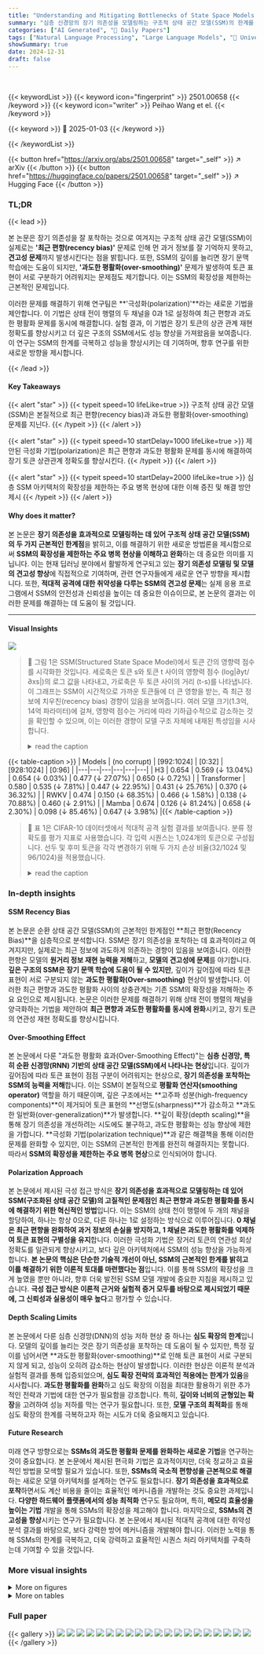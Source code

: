 ```yaml
---
title: "Understanding and Mitigating Bottlenecks of State Space Models through the Lens of Recency and Over-smoothing"
summary: "심층 신경망의 장기 의존성을 모델링하는 구조적 상태 공간 모델(SSM)의 한계를 극복!  최신 연구에서 SSM의 **최근 편향(recency bias)** 및 **과도한 평활화(over-smoothing)** 문제를 규명하고, 이를 해결하는 **극성화 기법(polarization)**을 제시하여 장기 토큰 상관관계 정확도를 높였습니다."
categories: ["AI Generated", "🤗 Daily Papers"]
tags: ["Natural Language Processing", "Large Language Models", "🏢 University of Texas at Austin",]
showSummary: true
date: 2024-12-31
draft: false
---
```


<br>

{{< keywordList >}}
{{< keyword icon="fingerprint" >}} 2501.00658 {{< /keyword >}}
{{< keyword icon="writer" >}} Peihao Wang et el. {{< /keyword >}}
 
{{< keyword >}} 🤗 2025-01-03 {{< /keyword >}}
 
{{< /keywordList >}}

{{< button href="https://arxiv.org/abs/2501.00658" target="_self" >}}
↗ arXiv
{{< /button >}}
{{< button href="https://huggingface.co/papers/2501.00658" target="_self" >}}
↗ Hugging Face
{{< /button >}}




### TL;DR


{{< lead >}}

본 논문은 장기 의존성을 잘 포착하는 것으로 여겨지는 구조적 상태 공간 모델(SSM)이 실제로는 **'최근 편향(recency bias)'** 문제로 인해 먼 과거 정보를 잘 기억하지 못하고, **견고성 문제**까지 발생시킨다는 점을 밝힙니다.  또한, SSM의 깊이를 늘리면 장기 문맥 학습에는 도움이 되지만, **'과도한 평활화(over-smoothing)'** 문제가 발생하여 토큰 표현이 서로 구분하기 어려워지는 문제점도 제기합니다. 이는 SSM의 확장성을 제한하는 근본적인 문제입니다. 



이러한 문제를 해결하기 위해 연구팀은 **'극성화(polarization)'**라는 새로운 기법을 제안합니다. 이 기법은 상태 전이 행렬의 두 채널을 0과 1로 설정하여 최근 편향과 과도한 평활화 문제를 동시에 해결합니다. 실험 결과, 이 기법은 장기 토큰의 상관 관계 재현 정확도를 향상시키고 더 깊은 구조의 SSM에서도 성능 향상을 가져왔음을 보여줍니다.  이 연구는 SSM의 한계를 극복하고 성능을 향상시키는 데 기여하며, 향후 연구를 위한 새로운 방향을 제시합니다.

{{< /lead >}}


#### Key Takeaways

{{< alert "star" >}}
{{< typeit speed=10 lifeLike=true >}} 구조적 상태 공간 모델(SSM)은 본질적으로 최근 편향(recency bias)과 과도한 평활화(over-smoothing) 문제를 지닌다. {{< /typeit >}}
{{< /alert >}}

{{< alert "star" >}}
{{< typeit speed=10 startDelay=1000 lifeLike=true >}} 제안된 극성화 기법(polarization)은 최근 편향과 과도한 평활화 문제를 동시에 해결하여 장기 토큰 상관관계 정확도를 향상시킨다. {{< /typeit >}}
{{< /alert >}}

{{< alert "star" >}}
{{< typeit speed=10 startDelay=2000 lifeLike=true >}} 심층 SSM 아키텍처의 확장성을 제한하는 주요 병목 현상에 대한 이해 증진 및 해결 방안 제시 {{< /typeit >}}
{{< /alert >}}

#### Why does it matter?
본 논문은 **장기 의존성을 효과적으로 모델링하는 데 있어 구조적 상태 공간 모델(SSM)의 두 가지 근본적인 한계점**을 밝히고, 이를 해결하기 위한 새로운 방법론을 제시함으로써 **SSM의 확장성을 제한하는 주요 병목 현상을 이해하고 완화**하는 데 중요한 의미를 지닙니다.  이는 현재 딥러닝 분야에서 활발하게 연구되고 있는 **장기 의존성 모델링 및 모델의 견고성 향상**에 직접적으로 기여하며, 관련 연구자들에게 새로운 연구 방향을 제시합니다. 또한, **적대적 공격에 대한 취약성을 다루는 SSM의 견고성 문제**는 실제 응용 프로그램에서 SSM의 안전성과 신뢰성을 높이는 데 중요한 이슈이므로, 본 논문의 결과는 이러한 문제를 해결하는 데 도움이 될 것입니다.

------
#### Visual Insights



![](https://arxiv.org/html/2501.00658/x1.png)

> 🔼 그림 1은 SSM(Structured State Space Model)에서 토큰 간의 영향력 점수를 시각화한 것입니다.  세로축은 토큰 s와 토큰 t 사이의 영향력 점수 (log|∂yt/∂xs|)의 로그 값을 나타내고, 가로축은 두 토큰 사이의 거리 (t-s)를 나타냅니다.  이 그래프는 SSM이 시간적으로 가까운 토큰들에 더 큰 영향을 받는, 즉 최근 정보에 치우친(recency bias) 경향이 있음을 보여줍니다. 여러 모델 크기(1.3억, 14억 파라미터)에 걸쳐, 영향력 점수는 거리에 따라 기하급수적으로 감소하는 것을 확인할 수 있으며, 이는 이러한 경향이 모델 구조 자체에 내재된 특성임을 시사합니다.
> <details>
> <summary>read the caption</summary>
> Figure 1: Visualization of log influential scores log⁡|∂𝒚t/∂𝒙s|subscript𝒚𝑡subscript𝒙𝑠\log|\partial\bm{y}_{t}/\partial\bm{x}_{s}|roman_log | ∂ bold_italic_y start_POSTSUBSCRIPT italic_t end_POSTSUBSCRIPT / ∂ bold_italic_x start_POSTSUBSCRIPT italic_s end_POSTSUBSCRIPT | versus distance (t−s)𝑡𝑠(t-s)( italic_t - italic_s ).
> </details>





{{< table-caption >}}
| Models | (no corrupt) | [992:1024] | [0:32] | [928:1024] | [0:96] |
|---|---|---|---|---|---| 
| H3 | 0.654 | 0.569 (<span>↓</span> 13.04%) | 0.654 (<span>↓</span> 0.03%) | 0.477 (<span>↓</span> 27.07%) | 0.650 (<span>↓</span> 0.72%) |
| Transformer | 0.580 | 0.535 (<span>↓</span> 7.81%) | 0.447 (<span>↓</span> 22.95%) | 0.431 (<span>↓</span> 25.76%) | 0.370 (<span>↓</span> 36.32%) |
| RWKV | 0.474 | 0.150 (<span>↓</span> 68.35%) | 0.466 (<span>↓</span> 1.58%) | 0.138 (<span>↓</span> 70.88%) | 0.460 (<span>↓</span> 2.91%) |
| Mamba | 0.674 | 0.126 (<span>↓</span> 81.24%) | 0.658 (<span>↓</span> 2.30%) | 0.098 (<span>↓</span> 85.46%) | 0.647 (<span>↓</span> 3.98%) |{{< /table-caption >}}

> 🔼 표 1은 CIFAR-10 데이터셋에서 적대적 공격 실험 결과를 보여줍니다. 분류 정확도를 평가 지표로 사용했습니다. 각 입력 시퀀스는 1,024개의 토큰으로 구성됩니다. 선두 및 후미 토큰을 각각 변경하기 위해 두 가지 손상 비율(32/1024 및 96/1024)을 적용했습니다.
> <details>
> <summary>read the caption</summary>
> Table 1: Results of adversarial attack experiments on the CIFAR-10 dataset, evaluated using classification accuracy. Each input sequence contains 1,024 tokens. Two corruption ratios (32/102432102432/102432 / 1024 and 96/102496102496/102496 / 1024) are applied to perturb the leading and trailing tokens, respectively.
> </details>





### In-depth insights


#### SSM Recency Bias
본 논문은 순환 상태 공간 모델(SSM)의 근본적인 한계점인 **최근 편향(Recency Bias)**을 심층적으로 분석합니다.  SSM은 장기 의존성을 포착하는 데 효과적이라고 여겨지지만, 실제로는 최근 정보에 과도하게 의존하는 경향이 있음을 보여줍니다. 이러한 편향은 모델의 **원거리 정보 재현 능력을 저해**하고, **모델의 견고성에 문제**를 야기합니다.  **깊은 구조의 SSM은 장기 문맥 학습에 도움이 될 수 있지만**, 깊이가 깊어짐에 따라 토큰 표현이 서로 구분되지 않는 **과도한 평활화(Over-smoothing)** 현상이 발생합니다.  이러한 최근 편향과 과도한 평활화 사이의 상충관계는 기존 SSM의 확장성을 저해하는 주요 요인으로 제시됩니다. 논문은 이러한 문제를 해결하기 위해 상태 전이 행렬의 채널을 양극화하는 기법을 제안하여 **최근 편향과 과도한 평활화를 동시에 완화**시키고, 장기 토큰의 연관성 재현 정확도를 향상시킵니다.

#### Over-Smoothing Effect
본 논문에서 다룬 "과도한 평활화 효과(Over-Smoothing Effect)"는 **심층 신경망, 특히 순환 신경망(RNN) 기반의 상태 공간 모델(SSM)에서 나타나는 현상**입니다.  깊이가 깊어짐에 따라 토큰 표현이 점점 구분이 어려워지는 현상으로, **장기 의존성을 포착하는 SSM의 능력을 저해**합니다.  이는 SSM이 본질적으로 **평활화 연산자(smoothing operator)** 역할을 하기 때문이며, 깊은 구조에서는 **고주파 성분(high-frequency components)**이 제거되어 토큰 표현의 **선명도(sharpness)**가 감소하고 **과도한 일반화(over-generalization)**가 발생합니다.  **깊이 확장(depth scaling)**을 통해 장기 의존성을 개선하려는 시도에도 불구하고, 과도한 평활화는 성능 향상에 제한을 가합니다.  **극성화 기법(polarization technique)**과 같은 해결책을 통해 이러한 문제를 완화할 수 있지만, 이는 SSM의 근본적인 한계를 완전히 해결하지는 못합니다. 따라서 **SSM의 확장성을 제한하는 주요 병목 현상**으로 인식되어야 합니다.

#### Polarization Approach
본 논문에서 제시된 극성 접근 방식은 **장기 의존성을 효과적으로 모델링하는 데 있어 SSM(구조화된 상태 공간 모델)의 고질적인 문제점인 최근 편향과 과도한 평활화를 동시에 해결하기 위한 혁신적인 방법**입니다.  이는 SSM의 상태 천이 행렬에 두 개의 채널을 할당하여, 하나는 항상 0으로, 다른 하나는 1로 설정하는 방식으로 이루어집니다.  **0 채널은 최근 편향을 완화하여 과거 정보의 손실을 방지하고, 1 채널은 과도한 평활화를 억제하여 토큰 표현의 구별성을 유지**합니다. 이러한 극성화 기법은 장거리 토큰의 연관성 회상 정확도를 일관되게 향상시키고, 보다 깊은 아키텍처에서 SSM의 성능 향상을 가능하게 합니다.  **본 논문의 핵심은 단순한 기술적 개선이 아닌, SSM의 근본적인 한계를 밝히고 이를 해결하기 위한 이론적 토대를 마련했다는 점**입니다. 이를 통해 SSM의 확장성을 크게 높였을 뿐만 아니라, 향후 더욱 발전된 SSM 모델 개발에 중요한 지침을 제시하고 있습니다.  **극성 접근 방식은 이론적 근거와 실험적 증거 모두를 바탕으로 제시되었기 때문에, 그 신뢰성과 실용성이 매우 높다**고 평가할 수 있습니다.

#### Depth Scaling Limits
본 논문에서 다룬 심층 신경망(DNN)의 성능 저하 현상 중 하나는 **심도 확장의 한계**입니다.  모델의 깊이를 늘리는 것은 장기 의존성을 포착하는 데 도움이 될 수 있지만, 특정 깊이를 넘어서면 **과도한 평활화(over-smoothing)**로 인해 토큰 표현이 서로 구분되지 않게 되고, 성능이 오히려 감소하는 현상이 발생합니다. 이러한 현상은 이론적 분석과 실험적 결과를 통해 입증되었으며, **심도 확장 전략의 효과적인 적용에는 한계가 있음**을 시사합니다.  **과도한 평활화를 완화**하고 심도 확장의 이점을 최대한 활용하기 위한 추가적인 전략과 기법에 대한 연구가 필요함을 강조합니다.  특히, **깊이와 너비의 균형있는 확장**을 고려하여 성능 저하를 막는 연구가 필요합니다.  또한, **모델 구조의 최적화**를 통해 심도 확장의 한계를 극복하고자 하는 시도가 더욱 중요해지고 있습니다.

#### Future Research
미래 연구 방향으로는 **SSMs의 과도한 평활화 문제를 완화하는 새로운 기법**을 연구하는 것이 중요합니다. 본 논문에서 제시된 편극화 기법은 효과적이지만, 더욱 정교하고 효율적인 방법을 모색할 필요가 있습니다. 또한, **SSMs의 국소적 편향성을 근본적으로 해결**하는 새로운 모델 아키텍처를 설계하는 연구도 필요합니다.  **장기 의존성을 효과적으로 포착**하면서도 계산 비용을 줄이는 효율적인 메커니즘을 개발하는 것도 중요한 과제입니다.  **다양한 하드웨어 플랫폼에서의 성능 최적화** 연구도 필요하며, 특히,  **메모리 효율성을 높이는 기법** 개발을 통해 SSMs의 확장성을 제고해야 합니다. 마지막으로, **SSMs의 견고성을 향상**시키는 연구가 필요합니다.  본 논문에서 제시된 적대적 공격에 대한 취약성 분석 결과를 바탕으로, 보다 강력한 방어 메커니즘을 개발해야 합니다.  이러한 노력을 통해 SSMs의 한계를 극복하고, 더욱 강력하고 효율적인 시퀀스 처리 아키텍처를 구축하는데 기여할 수 있을 것입니다.


### More visual insights

<details>
<summary>More on figures
</summary>


![](https://arxiv.org/html/2501.00658/x4.png)

> 🔼 그림 2는 '건초더미 속 바늘 찾기' 벤치마크에서 SSM(Structured State Space Model)과 Transformer의 성능을 비교한 것입니다. 왼쪽 그림은 Mamba-Codestral-7B 모델의 검색 정확도를, 오른쪽 그림은 Mistral-7B 모델의 검색 정확도를 히트맵으로 나타낸 것입니다. 히트맵에서 '전체 문맥 길이'는 문서의 전체 길이를, '바늘 위치'는 검색할 문장이 문맥 내에서 상대적으로 어디에 위치하는지를 나타냅니다. Appendix E.2에서는 보다 자세한 시각화 자료를 제공합니다.
> <details>
> <summary>read the caption</summary>
> Figure 2: Comparison between SSM and Transformer on the “Needle in a Haystack' benchmark. The left figure shows the retrieval accuracy of the Mamba-Codestral-7B model, while the right figure presents the retrieval accuracy of the Mistral-7B model. We present a heatmap where 'full context length' refers to the total length of the document, and 'needle position' denotes the relative position of the statement to be retrieved within the context. See more fine-grained visualization in Appendix E.2.
> </details>



![](https://arxiv.org/html/2501.00658/x5.png)

> 🔼 그림 3은 CIFAR-10 데이터셋에서 대상 공격 실험의 결과를 보여줍니다. (a)와 (b)는 두 가지 다른 공격 비율(25%, 47%)에서의 대상 공격 성공률을 보여줍니다. 성공률이 낮을수록 해당 공격 영역에서 모델의 강건성이 높다는 것을 의미합니다. 그림에서 볼 수 있듯이, SSM 계열 모델은 후행 토큰에 대한 공격에 훨씬 취약하며, 특히 Mamba 모델의 경우 후행 토큰의 일부를 변경하는 것만으로도 분류 정확도가 크게 저하됨을 보여줍니다. 이는 SSM 모델이 최근 정보에 치우친 경향이 있음을 보여주는 강력한 증거입니다.
> <details>
> <summary>read the caption</summary>
> (a) Attack ratio = 256/1024⁢(25.00%)2561024percent25.00256/1024~{}~{}(25.00\%)256 / 1024 ( 25.00 % )
> </details>



![](https://arxiv.org/html/2501.00658/x8.png)

> 🔼 이 그림은 CIFAR-10 데이터셋에서의 표적 공격 실험 결과를 보여줍니다. 그림 (b)는 입력 시퀀스의 480/1024 (약 46.875%)의 토큰을 표적 클래스의 픽셀로 대체했을 때, 각 모델의 성공률을 보여줍니다.  표적 공격은 특정 클래스(예: 말)의 픽셀을 다른 클래스의 이미지에 추가하여 모델이 잘못 분류하도록 유도하는 방식입니다. 그림은 선두 및 후미 토큰에 대한 공격 성공률을 비교하여, SSM(State Space Model) 기반 모델의 취약성을 강조합니다. SSM 모델은 후미 토큰에 대한 공격에 더 취약한 반면, 트랜스포머 모델은 선두 및 후미 토큰에 대해 유사한 수준의 강건성을 보여줍니다. 이는 SSM 모델의 국소적 편향성으로 인해 발생하는 현상입니다.
> <details>
> <summary>read the caption</summary>
> (b) Attack ratio = 480/1024⁢(46.875%)4801024percent46.875480/1024~{}~{}(46.875\%)480 / 1024 ( 46.875 % )
> </details>



![](https://arxiv.org/html/2501.00658/x9.png)

> 🔼 그림 3은 말 이미지를 표적으로 한 CIFAR-10 데이터셋에 대한 표적 공격 실험 결과를 보여줍니다. 그림 (a)와 (b)는 두 가지 다른 공격 비율(공격 픽셀 비율) 하에서의 표적 공격 성공률을 나타냅니다. 성공률이 낮을수록 해당 영역에서 모델의 강건성이 높다는 것을 의미합니다. 즉, 그림은 SSM(Structured State Space Model) 기반 모델이 입력 데이터의 앞부분보다는 뒷부분에 더 취약하다는 것을 보여주는 실험 결과를 시각적으로 보여줍니다. 이는 SSM 모델의 국소적인 편향(locality bias)으로 인해 발생하는 현상임을 시사합니다.
> <details>
> <summary>read the caption</summary>
> Figure 3: Results of target attack experiments on CIFAR-10, where “horse” is the target class. (a) and (b) present target attack success rates under two attack ratios. Lower success rates suggest higher robustness in the corresponding attack regions.
> </details>



![](https://arxiv.org/html/2501.00658/x10.png)

> 🔼 본 그림은 문맥 길이가 증가함에 따라 더 깊은 모델이 점점 더 유리해짐을 실험적으로 보여줍니다. 그러나 특정 깊이를 넘어서면 SSM의 성능이 정체되기 시작하여 결국 감소하는 것을 보여줍니다.  이러한 현상은 모델의 깊이가 증가함에 따라 발생하는 과도한 평활화 현상(over-smoothing) 때문에 발생할 수 있습니다.  깊은 모델은 장기 의존성을 포착하는 데 더 효과적일 수 있지만, 너무 깊어지면 토큰 표현이 구별이 어려워지고 성능이 저하될 수 있습니다.
> <details>
> <summary>read the caption</summary>
> Figure 4: We empirically observe that deeper models become increasingly advantageous as the context length grows. However, beyond a certain depth, the performance of SSMs begins to plateau and eventually declines.
> </details>



![](https://arxiv.org/html/2501.00658/x11.png)

> 🔼 그림 5는 사전 훈련된 Mamba와 Pythia 모델에서 각 계층에 걸쳐 특징의 부드러움(smoothness)을 시각화한 것입니다. 세로축은 토큰 간의 평균 쌍방향 차이를 나타내며, 가로축은 계층의 깊이를 나타냅니다. (a)는 Mamba 또는 어텐션 모듈만을 고려한 믹서 출력(Mixer output), (b)는 다른 모든 구성 요소(예: MLP)를 포함한 블록 출력(Block output)을 보여줍니다.  Mamba의 경우, 입력 토큰의 예리함이 메모리 상태 출력보다 일관되게 높은 것을 알 수 있습니다.  또한, 믹서 출력과 블록 출력 모두 계층이 깊어짐에 따라 예리함이 급격히 감소하는 경향이 있습니다.  반면, 트랜스포머는 특징의 부드러움이 더 느리게 감소합니다.
> <details>
> <summary>read the caption</summary>
> (a) 𝒃tsubscript𝒃𝑡\bm{b}_{t}bold_italic_b start_POSTSUBSCRIPT italic_t end_POSTSUBSCRIPT and 𝒉tsubscript𝒉𝑡\bm{h}_{t}bold_italic_h start_POSTSUBSCRIPT italic_t end_POSTSUBSCRIPT.
> </details>



![](https://arxiv.org/html/2501.00658/x12.png)

> 🔼 그림 5(b)는 Mamba 모델의 믹서(Mixer) 모듈 출력에서 토큰 특징의 평활도(smoothness)를 보여줍니다.  y축은 토큰 간의 평균 쌍별 차이를 나타내며,  x축은 레이어의 깊이를 나타냅니다.  믹서 모듈은 Mamba 모델의 어텐션 메커니즘 부분만을 나타냅니다.  이 그래프는 Mamba 모델의 깊이가 증가함에 따라 토큰 표현의 유사성이 어떻게 증가하는지(즉, 과도한 평활화 현상) 시각적으로 보여줍니다.
> <details>
> <summary>read the caption</summary>
> (b) Mixer output.
> </details>



![](https://arxiv.org/html/2501.00658/x13.png)

> 🔼 그림 5는 사전 훈련된 Mamba 및 Pythia 모델에서 각 계층에 걸쳐 특징의 부드러움을 시각화한 것입니다. y축은 토큰 간 평균 쌍별 차이를 나타내며, 믹서 출력(b)은 Mamba 또는 어텐션 모듈만 고려하고, 블록 출력(c)은 다른 모든 구성 요소(예: MLP)를 포함합니다.  블록 출력은 전체 모델의 출력을 나타내므로, 믹서 출력과 비교하여 모델의 부드러움 변화를 더 정확히 파악할 수 있습니다.  특히, 깊이가 증가함에 따라 특징의 부드러움이 감소하는 현상을 보여줍니다.
> <details>
> <summary>read the caption</summary>
> (c) Block output.
> </details>



![](https://arxiv.org/html/2501.00658/x14.png)

> 🔼 이 그림은 사전 훈련된 Mamba와 Pythia 모델에서 각 계층의 특징 매끄러움을 시각화한 것입니다. y축은 토큰 간의 평균적인 쌍방향 차이를 나타냅니다. (b)의 믹서 출력은 Mamba 또는 어텐션 모듈만을 고려하는 반면, (c)의 블록 출력은 다른 모든 구성 요소(예: MLP)를 포함합니다.  이 그림은 모델의 깊이가 깊어짐에 따라 토큰 표현이 얼마나 유사해지는지(즉, 과도한 평활화 현상)을 보여줍니다.  믹서 출력과 블록 출력을 비교하여 어텐션 메커니즘 자체와 MLP와 같은 다른 구성 요소의 영향을 분리하여 분석합니다.
> <details>
> <summary>read the caption</summary>
> Figure 5: Visualization of feature smoothness across layers in pre-trained Mamba and Pythia. The y-axis represents the average pairwise differences among tokens. Mixer outputs (b) solely consider the Mamba or attention module, while Block outputs (c) include all other components (e.g., MLP).
> </details>



![](https://arxiv.org/html/2501.00658/x17.png)

> 🔼 그림 6은 SSM(Structured State Space Model)의 상태 전이 행렬 A의 최대 고유값(A_max)과 최소 고유값(A_min)의 차이 (A_max - A_min)의 누적 분포를 보여줍니다. 각 구간(bin)의 높이는 (A_max - A_min)이 x축의 해당 값보다 작거나 같은 채널의 비율을 나타냅니다. 이 그림은 SSM에서 과도한 평활화(over-smoothing) 현상을 설명하기 위해 제시되었으며,  대부분의 채널에서 A_max와 A_min의 차이가 0.5보다 작다는 것을 보여줌으로써,  SSM이 동시에 국소 편향(recency bias)과 과도한 평활화 문제를 완화하기 어려움을 시사합니다.
> <details>
> <summary>read the caption</summary>
> Figure 6: Cumulative histogram of (Am⁢a⁢x−Am⁢i⁢n)subscript𝐴𝑚𝑎𝑥subscript𝐴𝑚𝑖𝑛(A_{max}-A_{min})( italic_A start_POSTSUBSCRIPT italic_m italic_a italic_x end_POSTSUBSCRIPT - italic_A start_POSTSUBSCRIPT italic_m italic_i italic_n end_POSTSUBSCRIPT ). The height of each bin represents the cumulative proportion of (Am⁢a⁢x−Am⁢i⁢n)subscript𝐴𝑚𝑎𝑥subscript𝐴𝑚𝑖𝑛(A_{max}-A_{min})( italic_A start_POSTSUBSCRIPT italic_m italic_a italic_x end_POSTSUBSCRIPT - italic_A start_POSTSUBSCRIPT italic_m italic_i italic_n end_POSTSUBSCRIPT ) less than or equal to the corresponding value on the x-axis.
> </details>



</details>




<details>
<summary>More on tables
</summary>


{{< table-caption >}}
| Configurations | # Layers | # KV Pairs |  |  | Avg. |
|---|---|---|---|---|---| 
|  |  | 64 | 128 | 256 |  |
| Default 𝑨t | 2 | 98.38 | 81.81 | 36.00 | 72.06 |
| Default 𝑨t | 4 | 99.23 | 82.08 | 33.52 | 71.61 |
| (𝑨t)1,1=1 | 2 | 99.81 | 94.70 | 56.39 | 83.63 |
| (𝑨t)N,N=0 | 2 | 98.41 | 81.35 | 36.55 | 72.10 |
| (𝑨t)N,N=0 | 4 | 99.74 | 92.20 | 52.21 | 81.38 |
| (𝑨t)1,1=1,(𝑨t)N,N=0 | 2 | 99.23 | 95.54 | 54.74 | 83.17 |
| (𝑨t)1,1=1,(𝑨t)N,N=0 | 4 | 99.94 | 98.80 | 81.56 | 93.43 |{{< /table-caption >}}
> 🔼 표 2는 제안된 편극 기법의 효과를 보여줍니다. 1-2행은 편극이 없는 기본 Mamba 모델의 결과를, 3-5행은 채널 하나에만 0 또는 1을 적용한 편극 모델의 결과를, 6-7행은 두 채널 모두에 0과 1을 적용한 편극 모델의 결과를 보여줍니다.  다양한 레이어 수와 키-값 쌍의 수에 따른 성능 변화를 비교하여 편극 기법이 어떻게 성능을 향상시키는지 보여줍니다. 특히, 두 채널 모두 편극된 모델이 가장 좋은 성능을 보이는 것을 확인할 수 있습니다.
> <details>
> <summary>read the caption</summary>
> Table 2: Results of polarization. Rows 1-2 have no polarization, rows 3-5 only polarize one channel to either one or zero, and rows 6-7 polarize both channels.
> </details>

{{< table-caption >}}
| Models | (no corrupt) | [1014:1024] | [0:10] | [768:1024] | [0:256] | [512:544] | [480:576] |
|---|---|---|---|---|---|---|---| 
| H3 | 0.654 | 0.629 | 0.654 | 0.394 | 0.639 | 0.603 | 0.543 |
| Transformer | 0.580 | 0.571 | 0.500 | 0.249 | 0.263 | 0.498 | 0.347 |
| RWKV | 0.474 | **0.194** | 0.470 | **0.107** | 0.448 | 0.405 | 0.392 |
| Mamba | 0.674 | 0.348 | 0.664 | **0.099** | 0.597 | 0.515 | 0.446 |{{< /table-caption >}}
> 🔼 표 3은 CIFAR-10 데이터셋에서 적대적 공격 실험의 확장된 결과를 보여줍니다.  각 모델에 대해 입력 시퀀스의 선두 및 후미 토큰에 다양한 비율(32/1024, 96/1024)의 잡음을 추가하여 적대적 공격을 수행했습니다.  표는 각 모델의 기본 정확도와 선두 및 후미 토큰이 손상된 경우의 정확도를 보여줍니다.  이를 통해 각 모델의 견고성과 지역 편향성에 대한 통찰력을 제공합니다. 특히, 후미 토큰이 손상될 때 Mamba 모델의 성능 저하가 크게 나타나는 것을 확인할 수 있습니다.
> <details>
> <summary>read the caption</summary>
> Table 3: Extended results of adversarial attack experiments on the CIFAR-10 dataset. Classification accuracy is used as the metric.
> </details>

{{< table-caption >}}
| # Params | Training steps | Peak LR | Batch Size (in tokens) | # Tokens |
|---|---|---|---|---|
| 100-250M | 4800 | 3e-3 | 0.5M | 2.5B |
| 250-400M | 13500 | 1.5e-3 | 0.5M | 7B |
| 400-550M | 20000 | 1.25e-3 | 0.5M | 10B |{{< /table-caption >}}
> 🔼 표 4는 다양한 크기의 Mamba 모델에 대한 훈련 설정을 요약한 표입니다.  Chinchilla 법칙 (Hoffmann et al., 2022)과 Gu & Dao (2023)의 연구를 기반으로 설정되었습니다.  표에는 매개변수 수, 훈련 단계, 최대 학습률, 배치 크기(토큰 수), 그리고 토큰 수 등의 정보가 포함되어 있습니다. 이러한 설정은 모델 크기에 따라 조정되어 모델의 성능을 최적화하는 데 사용됩니다.
> <details>
> <summary>read the caption</summary>
> Table 4: Summary of training settings for varying-sized Mamba. The settings are following Chinchilla law (Hoffmann et al., 2022) and consistent with Gu & Dao (2023).
> </details>

{{< table-caption >}}
| Configurations | # Layers | Recency | Over-smoothing | # KV Pairs 64 | # KV Pairs 128 | # KV Pairs 256 | Avg. | 
|---|---|---|---|---|---|---|---| 
| Default <b>A</b><sub>t</sub> | 2 | https://arxiv.org/html/2501.00658/A5.T5.2.2.2.2.pic1.png | https://arxiv.org/html/2501.00658/A5.T5.3.3.3.3.pic1.png | 98.38 | 81.81 | 36.00 | 72.06 | 
| Default <b>A</b><sub>t</sub> | 4 | https://arxiv.org/html/2501.00658/A5.T5.5.5.5.2.pic1.png | https://arxiv.org/html/2501.00658/A5.T5.6.6.6.3.pic1.png | 99.23 | 82.08 | 33.52 | 71.61 | 
| (<b>A</b><sub>t</sub>)<sub>1,1</sub>=1 | 2 | https://arxiv.org/html/2501.00658/A5.T5.8.8.8.2.pic1.png | https://arxiv.org/html/2501.00658/A5.T5.9.9.9.3.pic1.png | 99.81 | 94.70 | 56.39 | 83.63 | 
| (<b>A</b><sub>t</sub>)<sub>N,N</sub>=0 | 2 | https://arxiv.org/html/2501.00658/A5.T5.11.11.11.2.pic1.png | https://arxiv.org/html/2501.00658/A5.T5.12.12.12.3.pic1.png | 98.41 | 81.35 | 36.55 | 72.10 | 
| (<b>A</b><sub>t</sub>)<sub>N,N</sub>=0 | 4 | https://arxiv.org/html/2501.00658/A5.T5.14.14.14.2.pic1.png | https://arxiv.org/html/2501.00658/A5.T5.15.15.15.3.pic1.png | 99.74 | 92.20 | 52.21 | 81.38 | 
| (<b>A</b><sub>t</sub>)<sub>1,1</sub>=1,(<b>A</b><sub>t</sub>)<sub>N,N</sub>=0 | 2 | https://arxiv.org/html/2501.00658/A5.T5.17.17.17.2.pic1.png | https://arxiv.org/html/2501.00658/A5.T5.18.18.18.3.pic1.png | 99.23 | 95.54 | 54.74 | 83.17 | 
| (<b>A</b><sub>t</sub>)<sub>1,1</sub>=1,(<b>A</b><sub>t</sub>)<sub>N,N</sub>=0 | 4 | https://arxiv.org/html/2501.00658/A5.T5.20.20.20.2.pic1.png | https://arxiv.org/html/2501.00658/A5.T5.21.21.21.3.pic1.png | 99.94 | 98.80 | 81.56 | 93.43 |{{< /table-caption >}}
> 🔼 표 5는 논문의 실험 결과를 보여주는 표입니다.  원 논문의 표 제목은 다소 간략하게 작성되어 있으므로, 보다 자세한 설명을 추가하여 이해도를 높였습니다. 표는 SSM(Structured State Space Model)의 locality(국소성) 및 over-smoothing(과도한 평활화) 문제를 완화하기 위한 polarization 기법의 효과를 다양한 설정(모델 깊이, key-value 쌍 개수) 하에서 보여줍니다.  1-polarization은 locality 문제를 효과적으로 완화하지만, 모델의 깊이를 늘리면 recency(최근 정보 편향)는 다소 완화되나 over-smoothing이 악화되는 것을 보여줍니다. 반면에 0-polarization은 over-smoothing을 완화하고, 모델 깊이를 늘림으로써 성능 향상을 가져옵니다.  결론적으로, polarization 기법은 SSM의 확장성을 제한하는 locality와 over-smoothing 문제를 효과적으로 해결하는 데 기여함을 보여줍니다.
> <details>
> <summary>read the caption</summary>
> Table 5: Extension to Tab. 5. We note the extent of locality and over-smoothing for each configuration. We consider 1111-polarization mitigates locality most significantly, while deepening architecture only relieves recency mildly but deteriorates over-smoothing. 00-polarization alleviates over-smoothening and unleash the benefits by depth scaling.
> </details>

</details>




### Full paper

{{< gallery >}}
<img src="paper_images/1.png" class="grid-w50 md:grid-w33 xl:grid-w25" />
<img src="paper_images/2.png" class="grid-w50 md:grid-w33 xl:grid-w25" />
<img src="paper_images/3.png" class="grid-w50 md:grid-w33 xl:grid-w25" />
<img src="paper_images/4.png" class="grid-w50 md:grid-w33 xl:grid-w25" />
<img src="paper_images/5.png" class="grid-w50 md:grid-w33 xl:grid-w25" />
<img src="paper_images/6.png" class="grid-w50 md:grid-w33 xl:grid-w25" />
<img src="paper_images/7.png" class="grid-w50 md:grid-w33 xl:grid-w25" />
<img src="paper_images/8.png" class="grid-w50 md:grid-w33 xl:grid-w25" />
<img src="paper_images/9.png" class="grid-w50 md:grid-w33 xl:grid-w25" />
<img src="paper_images/10.png" class="grid-w50 md:grid-w33 xl:grid-w25" />
<img src="paper_images/11.png" class="grid-w50 md:grid-w33 xl:grid-w25" />
<img src="paper_images/12.png" class="grid-w50 md:grid-w33 xl:grid-w25" />
<img src="paper_images/13.png" class="grid-w50 md:grid-w33 xl:grid-w25" />
<img src="paper_images/14.png" class="grid-w50 md:grid-w33 xl:grid-w25" />
<img src="paper_images/15.png" class="grid-w50 md:grid-w33 xl:grid-w25" />
<img src="paper_images/16.png" class="grid-w50 md:grid-w33 xl:grid-w25" />
<img src="paper_images/17.png" class="grid-w50 md:grid-w33 xl:grid-w25" />
<img src="paper_images/18.png" class="grid-w50 md:grid-w33 xl:grid-w25" />
<img src="paper_images/19.png" class="grid-w50 md:grid-w33 xl:grid-w25" />
<img src="paper_images/20.png" class="grid-w50 md:grid-w33 xl:grid-w25" />
{{< /gallery >}}